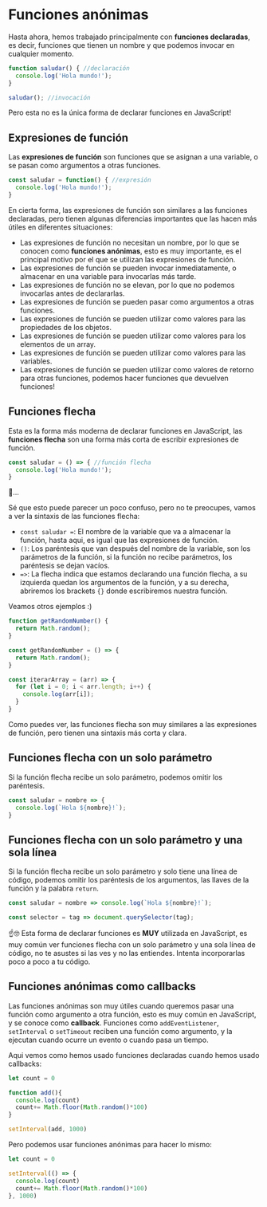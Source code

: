 # Funciones anónimas

Hasta ahora, hemos trabajado principalmente con **funciones declaradas**, es decir, funciones que tienen un nombre y que podemos invocar en cualquier momento.

```js
function saludar() { //declaración
  console.log('Hola mundo!');
}

saludar(); //invocación
```

Pero esta no es la única forma de declarar funciones en JavaScript!

## Expresiones de función

Las **expresiones de función** son funciones que se asignan a una variable, o se pasan como argumentos a otras funciones.

```js
const saludar = function() { //expresión
  console.log('Hola mundo!');
}
```

En cierta forma, las expresiones de función son similares a las funciones declaradas, pero tienen algunas diferencias importantes que las hacen más útiles en diferentes situaciones:

- Las expresiones de función no necesitan un nombre, por lo que se conocen como **funciones anónimas**, esto es muy importante, es el principal motivo por el que se utilizan las expresiones de función.
- Las expresiones de función se pueden invocar inmediatamente, o almacenar en una variable para invocarlas más tarde.
- Las expresiones de función no se elevan, por lo que no podemos invocarlas antes de declararlas.
- Las expresiones de función se pueden pasar como argumentos a otras funciones.
- Las expresiones de función se pueden utilizar como valores para las propiedades de los objetos.
- Las expresiones de función se pueden utilizar como valores para los elementos de un array.
- Las expresiones de función se pueden utilizar como valores para las variables.
- Las expresiones de función se pueden utilizar como valores de retorno para otras funciones, podemos hacer funciones que devuelven funciones!

## Funciones flecha

Esta es la forma más moderna de declarar funciones en JavaScript, las **funciones flecha** son una forma más corta de escribir expresiones de función.

```js
const saludar = () => { //función flecha
  console.log('Hola mundo!');
}
```

🤔...

Sé que esto puede parecer un poco confuso, pero no te preocupes, vamos a ver la sintaxis de las funciones flecha:

- `const saludar =`: El nombre de la variable que va a almacenar la función, hasta aqui, es igual que las expresiones de función.
- `()`: Los paréntesis que van después del nombre de la variable, son los parámetros de la función, si la función no recibe parámetros, los paréntesis se dejan vacíos.
- `=>`: La flecha indica que estamos declarando una función flecha, a su izquierda quedan los argumentos de la función, y a su derecha, abriremos los brackets `{}` donde escribiremos nuestra función.

Veamos otros ejemplos :)

```js
function getRandomNumber() {
  return Math.random();
}

const getRandomNumber = () => {
  return Math.random();
}

const iterarArray = (arr) => {
  for (let i = 0; i < arr.length; i++) {
    console.log(arr[i]);
  } 
}
```

Como puedes ver, las funciones flecha son muy similares a las expresiones de función, pero tienen una sintaxis más corta y clara.

## Funciones flecha con un solo parámetro

Si la función flecha recibe un solo parámetro, podemos omitir los paréntesis.

```js
const saludar = nombre => {
  console.log(`Hola ${nombre}!`);
}
```

## Funciones flecha con un solo parámetro y una sola línea

Si la función flecha recibe un solo parámetro y solo tiene una línea de código, podemos omitir los paréntesis de los argumentos, las llaves de la función y la palabra `return`.

```js
const saludar = nombre => console.log(`Hola ${nombre}!`);
```

```js	
const selector = tag => document.querySelector(tag);
```

☝️🤓 Esta forma de declarar funciones es **MUY** utilizada en JavaScript, es muy común ver funciones flecha con un solo parámetro y una sola línea de código, no te asustes si las ves y no las entiendes. Intenta incorporarlas poco a poco a tu código.

## Funciones anónimas como callbacks

Las funciones anónimas son muy útiles cuando queremos pasar una función como argumento a otra función, esto es muy común en JavaScript, y se conoce como **callback**. Funciones como `addEventListener`, `setInterval` o `setTimeout` reciben una función como argumento, y la ejecutan cuando ocurre un evento o cuando pasa un tiempo.

Aqui vemos como hemos usado funciones declaradas cuando hemos usado callbacks:

```js
let count = 0

function add(){
  console.log(count)
  count+= Math.floor(Math.random()*100)
}

setInterval(add, 1000)
```

Pero podemos usar funciones anónimas para hacer lo mismo:

```js
let count = 0

setInterval(() => {
  console.log(count)
  count+= Math.floor(Math.random()*100)
}, 1000)
```
